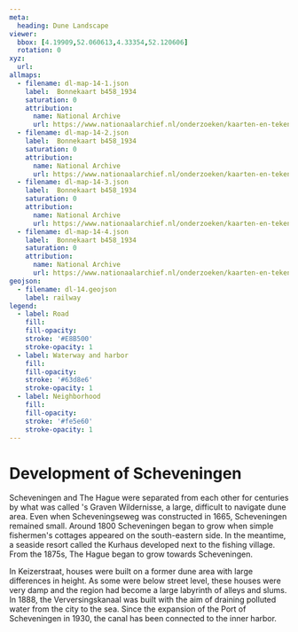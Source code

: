 ```yaml
---
meta:
  heading: Dune Landscape
viewer:
  bbox: [4.19909,52.060613,4.33354,52.120606]
  rotation: 0
xyz:
  url:
allmaps:
  - filename: dl-map-14-1.json
    label: 	Bonnekaart b458_1934
    saturation: 0
    attribution:
      name: National Archive
      url: https://www.nationaalarchief.nl/onderzoeken/kaarten-en-tekeningen/topografie-en-infrastructuur  
  - filename: dl-map-14-2.json
    label: 	Bonnekaart b458_1934
    saturation: 0
    attribution:
      name: National Archive
      url: https://www.nationaalarchief.nl/onderzoeken/kaarten-en-tekeningen/topografie-en-infrastructuur   
  - filename: dl-map-14-3.json
    label: 	Bonnekaart b458_1934
    saturation: 0
    attribution:
      name: National Archive
      url: https://www.nationaalarchief.nl/onderzoeken/kaarten-en-tekeningen/topografie-en-infrastructuur   
  - filename: dl-map-14-4.json
    label: 	Bonnekaart b458_1934
    saturation: 0
    attribution:
      name: National Archive
      url: https://www.nationaalarchief.nl/onderzoeken/kaarten-en-tekeningen/topografie-en-infrastructuur  
geojson:
  - filename: dl-14.geojson
    label: railway
legend:
  - label: Road
    fill: 
    fill-opacity: 
    stroke: '#E8B500'
    stroke-opacity: 1
  - label: Waterway and harbor
    fill: 
    fill-opacity: 
    stroke: '#63d8e6'
    stroke-opacity: 1
  - label: Neighborhood
    fill: 
    fill-opacity: 
    stroke: '#fe5e60'
    stroke-opacity: 1
---
```


# Development of Scheveningen

Scheveningen and The Hague were separated from each other for centuries by what was called 's Graven Wildernisse, a large, difficult to navigate dune area. Even when  Scheveningseweg was constructed in 1665, Scheveningen remained small. Around 1800 Scheveningen began to grow when simple fishermen's cottages appeared on the south-eastern side. In the meantime, a seaside resort called the Kurhaus developed next to the fishing village. From the 1875s, The Hague began to grow towards Scheveningen.

In Keizerstraat, houses were built on a former dune area with large differences in height. As some were below street level, these houses were very damp and the region had become a large labyrinth of alleys and slums. In 1888, the Verversingskanaal was built with the aim of draining polluted water from the city to the sea. Since the expansion of the Port of Scheveningen  in 1930, the canal has been connected to the inner harbor.